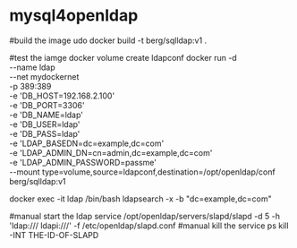 # mysql4openldap

#build the image
udo docker build -t berg/sqlldap:v1 .  

#test the iamge
docker volume create ldapconf
docker run -d \
        --name ldap         \
        --net mydockernet \
        -p 389:389            \
        -e 'DB_HOST=192.168.2.100'   \
        -e 'DB_PORT=3306'       \
        -e 'DB_NAME=ldap'   \
        -e 'DB_USER=ldap' \
        -e 'DB_PASS=ldap' \
        -e 'LDAP_BASEDN=dc=example,dc=com' \
        -e 'LDAP_ADMIN_DN=cn=admin,dc=example,dc=com' \
        -e 'LDAP_ADMIN_PASSWORD=passme' \
        --mount type=volume,source=ldapconf,destination=/opt/openldap/conf \
        berg/sqlldap:v1

docker exec -it ldap /bin/bash
ldapsearch -x -b "dc=example,dc=com"

#manual start the ldap service
/opt/openldap/servers/slapd/slapd -d 5 -h 'ldap:/// ldapi:///' -f /etc/openldap/slapd.conf
#manual kill the service
ps
kill -INT THE-ID-OF-SLAPD
